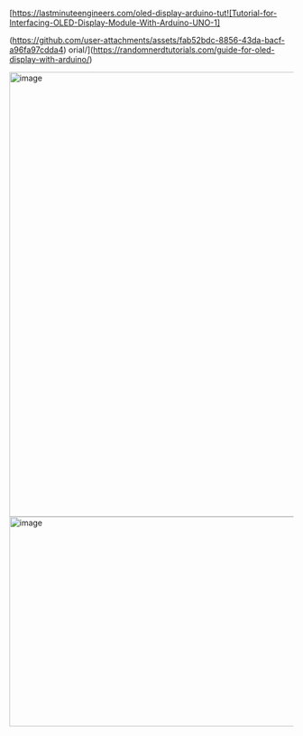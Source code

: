 
[https://lastminuteengineers.com/oled-display-arduino-tut![Tutorial-for-Interfacing-OLED-Display-Module-With-Arduino-UNO-1]

(https://github.com/user-attachments/assets/fab52bdc-8856-43da-bacf-a96fa97cdda4)
orial/](https://randomnerdtutorials.com/guide-for-oled-display-with-arduino/)

<img width="745" height="787" alt="image" src="https://github.com/user-attachments/assets/0c2d60a7-9e9d-4058-9f76-c62fce1559eb" />

<img width="645" height="371" alt="image" src="https://github.com/user-attachments/assets/9c25bcba-d9c9-4522-90b1-d69534487130" />

